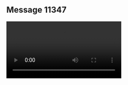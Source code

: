 ## Message 11347



![Video](https://data.iron-swords.co.il/2024/September/08/11347/11347_media.mp4)
